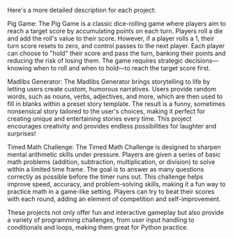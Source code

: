 Here's a more detailed description for each project:

Pig Game: The Pig Game is a classic dice-rolling game where players aim to reach a target score by accumulating points on each turn. Players roll a die and add the roll's value to their score. However, if a player rolls a 1, their turn score resets to zero, and control passes to the next player. Each player can choose to "hold" their score and pass the turn, banking their points and reducing the risk of losing them. The game requires strategic decisions—knowing when to roll and when to hold—to reach the target score first.

Madlibs Generator: The Madlibs Generator brings storytelling to life by letting users create custom, humorous narratives. Users provide random words, such as nouns, verbs, adjectives, and more, which are then used to fill in blanks within a preset story template. The result is a funny, sometimes nonsensical story tailored to the user's choices, making it perfect for creating unique and entertaining stories every time. This project encourages creativity and provides endless possibilities for laughter and surprises!

Timed Math Challenge: The Timed Math Challenge is designed to sharpen mental arithmetic skills under pressure. Players are given a series of basic math problems (addition, subtraction, multiplication, or division) to solve within a limited time frame. The goal is to answer as many questions correctly as possible before the timer runs out. This challenge helps improve speed, accuracy, and problem-solving skills, making it a fun way to practice math in a game-like setting. Players can try to beat their scores with each round, adding an element of competition and self-improvement.

These projects not only offer fun and interactive gameplay but also provide a variety of programming challenges, from user input handling to conditionals and loops, making them great for Python practice.






